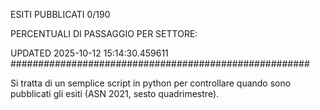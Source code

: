 ESITI PUBBLICATI 0/190 

PERCENTUALI DI PASSAGGIO PER SETTORE:

UPDATED 2025-10-12 15:14:30.459611
###################################################### 

Si tratta di un semplice script in python per controllare quando sono pubblicati gli esiti (ASN 2021, sesto quadrimestre).

